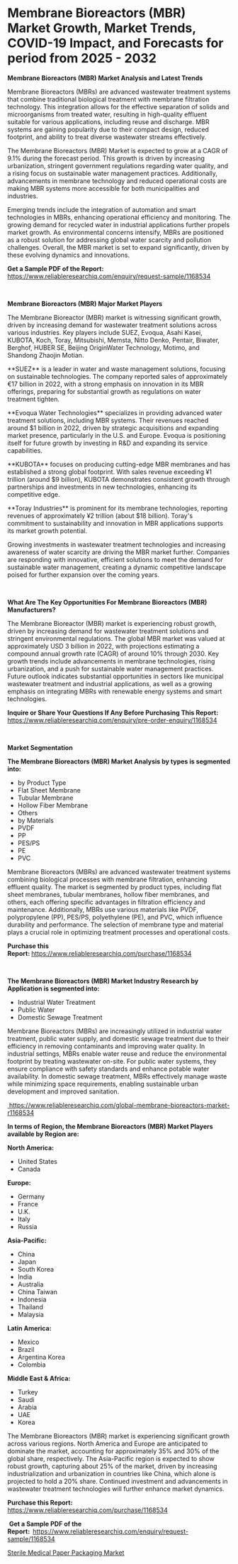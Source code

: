 <p><h1>Membrane Bioreactors (MBR) Market Growth, Market Trends, COVID-19 Impact, and Forecasts for period from 2025 - 2032</h1></p><p><strong>Membrane Bioreactors (MBR) Market Analysis and Latest Trends</strong></p>
<p><p>Membrane Bioreactors (MBRs) are advanced wastewater treatment systems that combine traditional biological treatment with membrane filtration technology. This integration allows for the effective separation of solids and microorganisms from treated water, resulting in high-quality effluent suitable for various applications, including reuse and discharge. MBR systems are gaining popularity due to their compact design, reduced footprint, and ability to treat diverse wastewater streams effectively.</p><p>The Membrane Bioreactors (MBR) Market is expected to grow at a CAGR of 9.1% during the forecast period. This growth is driven by increasing urbanization, stringent government regulations regarding water quality, and a rising focus on sustainable water management practices. Additionally, advancements in membrane technology and reduced operational costs are making MBR systems more accessible for both municipalities and industries. </p><p>Emerging trends include the integration of automation and smart technologies in MBRs, enhancing operational efficiency and monitoring. The growing demand for recycled water in industrial applications further propels market growth. As environmental concerns intensify, MBRs are positioned as a robust solution for addressing global water scarcity and pollution challenges. Overall, the MBR market is set to expand significantly, driven by these evolving dynamics and innovations.</p></p>
<p><strong>Get a Sample PDF of the Report:&nbsp;</strong> <a href="https://www.reliableresearchiq.com/enquiry/request-sample/1168534?utm_campaign=3103&utm_medium=2&utm_source=Github&utm_content=ia&utm_term=29032025&utm_id=membrane-bioreactors-mbr">https://www.reliableresearchiq.com/enquiry/request-sample/1168534</a></p>
<p>&nbsp;</p>
<p><strong>Membrane Bioreactors (MBR) Major Market Players</strong></p>
<p><p>The Membrane Bioreactor (MBR) market is witnessing significant growth, driven by increasing demand for wastewater treatment solutions across various industries. Key players include SUEZ, Evoqua, Asahi Kasei, KUBOTA, Koch, Toray, Mitsubishi, Memsta, Nitto Denko, Pentair, Biwater, Berghof, HUBER SE, Beijing OriginWater Technology, Motimo, and Shandong Zhaojin Motian.</p><p>**SUEZ** is a leader in water and waste management solutions, focusing on sustainable technologies. The company reported sales of approximately €17 billion in 2022, with a strong emphasis on innovation in its MBR offerings, preparing for substantial growth as regulations on water treatment tighten.</p><p>**Evoqua Water Technologies** specializes in providing advanced water treatment solutions, including MBR systems. Their revenues reached around $1 billion in 2022, driven by strategic acquisitions and expanding market presence, particularly in the U.S. and Europe. Evoqua is positioning itself for future growth by investing in R&D and expanding its service capabilities.</p><p>**KUBOTA** focuses on producing cutting-edge MBR membranes and has established a strong global footprint. With sales revenue exceeding ¥1 trillion (around $9 billion), KUBOTA demonstrates consistent growth through partnerships and investments in new technologies, enhancing its competitive edge.</p><p>**Toray Industries** is prominent for its membrane technologies, reporting revenues of approximately ¥2 trillion (about $18 billion). Toray's commitment to sustainability and innovation in MBR applications supports its market growth potential.</p><p>Growing investments in wastewater treatment technologies and increasing awareness of water scarcity are driving the MBR market further. Companies are responding with innovative, efficient solutions to meet the demand for sustainable water management, creating a dynamic competitive landscape poised for further expansion over the coming years.</p></p>
<p>&nbsp;</p>
<p><strong>What Are The Key Opportunities For Membrane Bioreactors (MBR) Manufacturers?</strong></p>
<p><p>The Membrane Bioreactor (MBR) market is experiencing robust growth, driven by increasing demand for wastewater treatment solutions and stringent environmental regulations. The global MBR market was valued at approximately USD 3 billion in 2022, with projections estimating a compound annual growth rate (CAGR) of around 10% through 2030. Key growth trends include advancements in membrane technologies, rising urbanization, and a push for sustainable water management practices. Future outlook indicates substantial opportunities in sectors like municipal wastewater treatment and industrial applications, as well as a growing emphasis on integrating MBRs with renewable energy systems and smart technologies.</p></p>
<p><strong>Inquire or Share Your Questions If Any Before Purchasing This Report:</strong> <a href="https://www.reliableresearchiq.com/enquiry/pre-order-enquiry/1168534?utm_campaign=3103&utm_medium=2&utm_source=Github&utm_content=ia&utm_term=29032025&utm_id=membrane-bioreactors-mbr">https://www.reliableresearchiq.com/enquiry/pre-order-enquiry/1168534</a></p>
<p>&nbsp;</p>
<p><strong>Market Segmentation</strong></p>
<p><strong>The Membrane Bioreactors (MBR) Market Analysis by types is segmented into:</strong></p>
<p><ul><li>by Product Type</li><li>Flat Sheet Membrane</li><li>Tubular Membrane</li><li>Hollow Fiber Membrane</li><li>Others</li><li>by Materials</li><li>PVDF</li><li>PP</li><li>PES/PS</li><li>PE</li><li>PVC</li></ul></p>
<p><p>Membrane Bioreactors (MBRs) are advanced wastewater treatment systems combining biological processes with membrane filtration, enhancing effluent quality. The market is segmented by product types, including flat sheet membranes, tubular membranes, hollow fiber membranes, and others, each offering specific advantages in filtration efficiency and maintenance. Additionally, MBRs use various materials like PVDF, polypropylene (PP), PES/PS, polyethylene (PE), and PVC, which influence durability and performance. The selection of membrane type and material plays a crucial role in optimizing treatment processes and operational costs.</p></p>
<p><strong>Purchase this Report:&nbsp;</strong><a href="https://www.reliableresearchiq.com/purchase/1168534?utm_campaign=3103&utm_medium=2&utm_source=Github&utm_content=ia&utm_term=29032025&utm_id=membrane-bioreactors-mbr">https://www.reliableresearchiq.com/purchase/1168534</a></p>
<p>&nbsp;</p>
<p><strong>The Membrane Bioreactors (MBR) Market Industry Research by Application is segmented into:</strong></p>
<p><ul><li>Industrial Water Treatment</li><li>Public Water</li><li>Domestic Sewage Treatment</li></ul></p>
<p><p>Membrane Bioreactors (MBRs) are increasingly utilized in industrial water treatment, public water supply, and domestic sewage treatment due to their efficiency in removing contaminants and improving water quality. In industrial settings, MBRs enable water reuse and reduce the environmental footprint by treating wastewater on-site. For public water systems, they ensure compliance with safety standards and enhance potable water availability. In domestic sewage treatment, MBRs effectively manage waste while minimizing space requirements, enabling sustainable urban development and improved sanitation.</p></p>
<p><a href="https://www.reliableresearchiq.com/global-membrane-bioreactors-market-r1168534?utm_campaign=3103&utm_medium=2&utm_source=Github&utm_content=ia&utm_term=29032025&utm_id=membrane-bioreactors-mbr">&nbsp;https://www.reliableresearchiq.com/global-membrane-bioreactors-market-r1168534</a></p>
<p><strong>In terms of Region, the Membrane Bioreactors (MBR) Market Players available by Region are:</strong></p>
<p>
    <p> <strong> North America: </strong>
        <ul>
            <li>United States</li>
            <li>Canada</li>
        </ul>
        </p> 
    <p> <strong> Europe: </strong>
        <ul>
            <li>Germany</li>
            <li>France</li>
            <li>U.K.</li>
            <li>Italy</li>
            <li>Russia</li>
        </ul>
        </p> 
    <p> <strong> Asia-Pacific: </strong>
        <ul>
            <li>China</li>
            <li>Japan</li>
            <li>South Korea</li>
            <li>India</li>
            <li>Australia</li>
            <li>China Taiwan</li>
            <li>Indonesia</li>
            <li>Thailand</li>
            <li>Malaysia</li>
        </ul>
        </p> 
    <p> <strong> Latin America: </strong>
        <ul>
            <li>Mexico</li>
            <li>Brazil</li>
            <li>Argentina Korea</li>
            <li>Colombia</li>
        </ul>
        </p> 
    <p> <strong> Middle East & Africa: </strong>
        <ul>
            <li>Turkey</li>
            <li>Saudi</li>
            <li>Arabia</li>
            <li>UAE</li>
            <li>Korea</li>
        </ul>
    </p>
    </p>
<p><p>The Membrane Bioreactors (MBR) market is experiencing significant growth across various regions. North America and Europe are anticipated to dominate the market, accounting for approximately 35% and 30% of the global share, respectively. The Asia-Pacific region is expected to show robust growth, capturing about 25% of the market, driven by increasing industrialization and urbanization in countries like China, which alone is projected to hold a 20% share. Continued investment and advancements in wastewater treatment technologies will further enhance market dynamics.</p></p>
<p><strong>Purchase this Report: </strong><a href="https://www.reliableresearchiq.com/purchase/1168534?utm_campaign=3103&utm_medium=2&utm_source=Github&utm_content=ia&utm_term=29032025&utm_id=membrane-bioreactors-mbr">https://www.reliableresearchiq.com/purchase/1168534</a></p>
<p>&nbsp;<strong>Get a Sample PDF of the Report:&nbsp;&nbsp;</strong><a href="https://www.reliableresearchiq.com/enquiry/request-sample/1168534?utm_campaign=3103&utm_medium=2&utm_source=Github&utm_content=ia&utm_term=29032025&utm_id=membrane-bioreactors-mbr">https://www.reliableresearchiq.com/enquiry/request-sample/1168534</a></p>
<p><strong></strong></p>
<p><p><a href="https://github.com/pidlisseas/Market-Research-Report-List-1/blob/main/sterile-medical-paper-packaging-market.md?utm_campaign=3103&utm_medium=2&utm_source=Github&utm_content=ia&utm_term=29032025&utm_id=membrane-bioreactors-mbr">Sterile Medical Paper Packaging Market</a></p></p>
